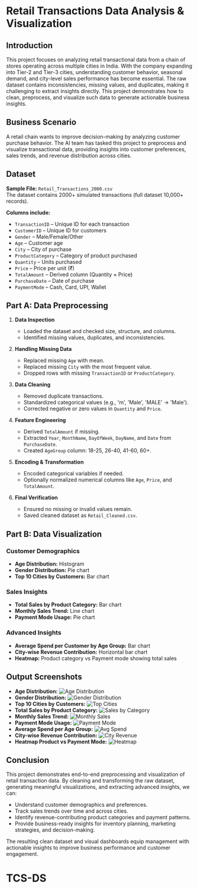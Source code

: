 # Retail Transactions Data Analysis & Visualization

## Introduction
This project focuses on analyzing retail transactional data from a chain of stores operating across multiple cities in India. With the company expanding into Tier-2 and Tier-3 cities, understanding customer behavior, seasonal demand, and city-level sales performance has become essential. The raw dataset contains inconsistencies, missing values, and duplicates, making it challenging to extract insights directly. This project demonstrates how to clean, preprocess, and visualize such data to generate actionable business insights.

## Business Scenario
A retail chain wants to improve decision-making by analyzing customer purchase behavior. The AI team has tasked this project to preprocess and visualize transactional data, providing insights into customer preferences, sales trends, and revenue distribution across cities.

## Dataset
**Sample File:** `Retail_Transactions_2000.csv`  
The dataset contains 2000+ simulated transactions (full dataset 10,000+ records).  

**Columns include:**
- `TransactionID` – Unique ID for each transaction  
- `CustomerID` – Unique ID for customers  
- `Gender` – Male/Female/Other  
- `Age` – Customer age  
- `City` – City of purchase  
- `ProductCategory` – Category of product purchased  
- `Quantity` – Units purchased  
- `Price` – Price per unit (₹)  
- `TotalAmount` – Derived column (Quantity × Price)  
- `PurchaseDate` – Date of purchase  
- `PaymentMode` – Cash, Card, UPI, Wallet  

## Part A: Data Preprocessing
1. **Data Inspection**
   - Loaded the dataset and checked size, structure, and columns.  
   - Identified missing values, duplicates, and inconsistencies.  

2. **Handling Missing Data**
   - Replaced missing `Age` with mean.  
   - Replaced missing `City` with the most frequent value.  
   - Dropped rows with missing `TransactionID` or `ProductCategory`.  

3. **Data Cleaning**
   - Removed duplicate transactions.  
   - Standardized categorical values (e.g., 'm', 'Male', 'MALE' → 'Male').  
   - Corrected negative or zero values in `Quantity` and `Price`.  

4. **Feature Engineering**
   - Derived `TotalAmount` if missing.  
   - Extracted `Year`, `MonthName`, `DayOfWeek`, `DayName`, and `Date` from `PurchaseDate`.  
   - Created `AgeGroup` column: 18-25, 26-40, 41-60, 60+.  

5. **Encoding & Transformation**
   - Encoded categorical variables if needed.  
   - Optionally normalized numerical columns like `Age`, `Price`, and `TotalAmount`.  

6. **Final Verification**
   - Ensured no missing or invalid values remain.  
   - Saved cleaned dataset as `Retail_Cleaned.csv`.  

## Part B: Data Visualization
### Customer Demographics
- **Age Distribution:** Histogram  
- **Gender Distribution:** Pie chart  
- **Top 10 Cities by Customers:** Bar chart  

### Sales Insights
- **Total Sales by Product Category:** Bar chart  
- **Monthly Sales Trend:** Line chart  
- **Payment Mode Usage:** Pie chart  

### Advanced Insights
- **Average Spend per Customer by Age Group:** Bar chart  
- **City-wise Revenue Contribution:** Horizontal bar chart  
- **Heatmap:** Product category vs Payment mode showing total sales  

## Output Screenshots
- **Age Distribution:** ![Age Distribution](Images/Age_distribution.png)  
- **Gender Distribution:** ![Gender Distribution](Images/Gender_distribution.png)  
- **Top 10 Cities by Customers:** ![Top Cities](Images/Top_10_cities.png)  
- **Total Sales by Product Category:** ![Sales by Category](Images/total_sales.png)  
- **Monthly Sales Trend:** ![Monthly Sales](Images/month_sales_trend.png)  
- **Payment Mode Usage:** ![Payment Mode](Images/payment_mode.png)  
- **Average Spend per Age Group:** ![Avg Spend](Images/average_spend.png)  
- **City-wise Revenue Contribution:** ![City Revenue](Images/revenue.png)  
- **Heatmap Product vs Payment Mode:** ![Heatmap](Images/Heatmap.png)  

## Conclusion
This project demonstrates end-to-end preprocessing and visualization of retail transaction data. By cleaning and transforming the raw dataset, generating meaningful visualizations, and extracting advanced insights, we can:
- Understand customer demographics and preferences.  
- Track sales trends over time and across cities.  
- Identify revenue-contributing product categories and payment patterns.  
- Provide business-ready insights for inventory planning, marketing strategies, and decision-making.

The resulting clean dataset and visual dashboards equip management with actionable insights to improve business performance and customer engagement.
# TCS-DS
